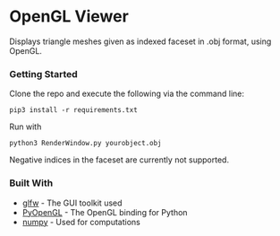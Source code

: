 # OpenGL Viewer

Displays triangle meshes given as indexed faceset in .obj format, using OpenGL.

### Getting Started

Clone the repo and execute the following via the command line:
```
pip3 install -r requirements.txt
```

Run with
```
python3 RenderWindow.py yourobject.obj
```

Negative indices in the faceset are currently not supported.

### Built With

* [glfw](https://www.glfw.org/) - The GUI toolkit used
* [PyOpenGL](http://pyopengl.sourceforge.net/) - The OpenGL binding for Python
* [numpy](https://www.numpy.org/) - Used for computations


